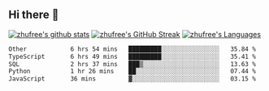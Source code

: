 ## Hi there 👋
[![zhufree's github stats](https://github-readme-stats.vercel.app/api?username=zhufree&show_icons=true&count_private=true)](https://github.com/anuraghazra/github-readme-stats)
[![zhufree's GitHub Streak](https://streak-stats.demolab.com/?user=zhufree)](https://git.io/streak-stats)
[![zhufree's Languages](https://github-readme-stats.vercel.app/api/top-langs/?username=zhufree&layout=compact&langs_count=10)](https://github.com/anuraghazra/github-readme-stats)
<!--START_SECTION:waka-->

```txt
Other            6 hrs 54 mins   █████████░░░░░░░░░░░░░░░░   35.84 %
TypeScript       6 hrs 49 mins   █████████░░░░░░░░░░░░░░░░   35.41 %
SQL              2 hrs 37 mins   ███▒░░░░░░░░░░░░░░░░░░░░░   13.63 %
Python           1 hr 26 mins    ██░░░░░░░░░░░░░░░░░░░░░░░   07.44 %
JavaScript       36 mins         ▓░░░░░░░░░░░░░░░░░░░░░░░░   03.15 %
```

<!--END_SECTION:waka-->

<!--
**zhufree/zhufree** is a ✨ _special_ ✨ repository because its `README.md` (this file) appears on your GitHub profile.

Here are some ideas to get you started:

- 🔭 I’m currently working on ...
- 🌱 I’m currently learning ...
- 👯 I’m looking to collaborate on ...
- 🤔 I’m looking for help with ...
- 💬 Ask me about ...
- 📫 How to reach me: ...
- 😄 Pronouns: ...
- ⚡ Fun fact: ...
-->
